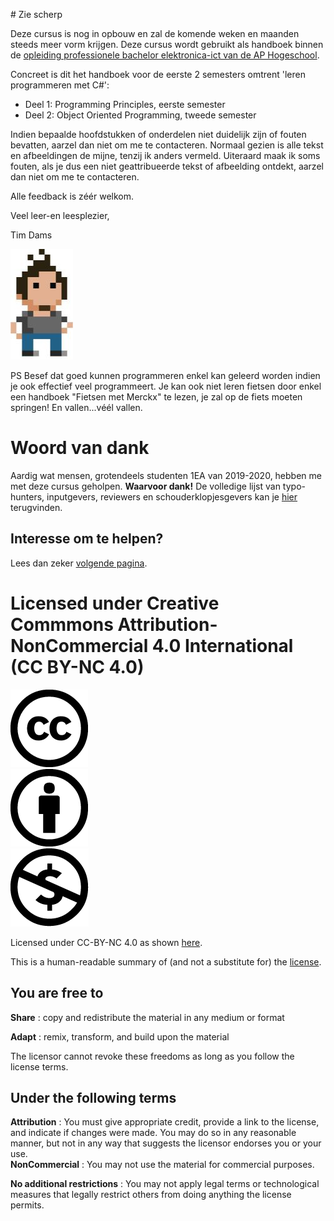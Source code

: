 \# Zie scherp

Deze cursus is nog in opbouw en zal de komende weken en maanden steeds meer vorm krijgen. Deze cursus wordt gebruikt als handboek binnen de [opleiding professionele bachelor elektronica-ict van de AP Hogeschool](https://www.ap.be/opleiding/elektronica-ict).

Concreet is dit het handboek voor de eerste 2 semesters omtrent 'leren programmeren met C\#':

* Deel 1: Programming Principles, eerste semester
* Deel 2: Object Oriented Programming, tweede semester

Indien bepaalde hoofdstukken of onderdelen niet duidelijk zijn of fouten bevatten, aarzel dan niet om me te contacteren. Normaal gezien is alle tekst en afbeeldingen de mijne, tenzij ik anders vermeld. Uiteraard maak ik soms fouten, als je dus een niet geattribueerde tekst of afbeelding ontdekt, aarzel dan niet om me te contacteren.

Alle feedback is zéér welkom.

Veel leer-en leesplezier,

Tim Dams

![Logo ikke](/assets/0_intro/tdams.jpg)

PS Besef dat goed kunnen programmeren enkel kan geleerd worden indien je ook effectief veel programmeert. Je kan ook niet leren fietsen door enkel een handboek "Fietsen met Merckx" te lezen, je zal op de fiets moeten springen! En vallen...véél vallen.

# Woord van dank

Aardig wat mensen, grotendeels studenten 1EA van 2019-2020, hebben me met deze cursus geholpen. **Waarvoor dank!** De volledige lijst van typo-hunters, inputgevers, reviewers en schouderklopjesgevers kan je [hier](dankwoord2.md) terugvinden.

## Interesse om te helpen?

Lees dan zeker [volgende pagina](helpen.md).

# Licensed under Creative Commmons Attribution-NonCommercial 4.0 International \(CC BY-NC 4.0\)

![Licenicon](/assets/ccicon.png)  
![Licenicon](/assets/ccat.png)  
![Licenicon](/assets/ccnc.png)

Licensed under CC-BY-NC 4.0 as shown [here](LICENSE.MD).

This is a human-readable summary of \(and not a substitute for\) the [license](LICENSE.MD).

## You are free to

**Share** : copy and redistribute the material in any medium or format

**Adapt** : remix, transform, and build upon the material

The licensor cannot revoke these freedoms as long as you follow the license terms.

## Under the following terms

**Attribution** : You must give appropriate credit, provide a link to the license, and indicate if changes were made. You may do so in any reasonable manner, but not in any way that suggests the licensor endorses you or your use.  
**NonCommercial** : You may not use the material for commercial purposes.

**No additional restrictions** : You may not apply legal terms or technological measures that legally restrict others from doing anything the license permits.

